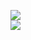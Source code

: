 [![](https://img.shields.io/badge/Made%20With-Github%20Spray-lightgrey.svg?style=for-the-badge&logo=github)](https://github.com/Annihil/github-spray#2123)  
[![](https://i.imgur.com/2DrTn0Z.gif)](https://github.com/Annihil/github-spray)